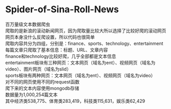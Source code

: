# Spider-of-Sina-Roll-News
百万量级文本数据爬虫  
爬取的是新浪的滚动新闻网页，因为爬取量比较大所以选择了比较好爬的滚动网页  
网页本身没什么反爬设置，所以代码也很简单  
爬取内容共分为四组，分别是：finance、sports、technology、entertainment  
每篇文章只爬取了基本信息：标题、URL、文章内容  
finance和technology比较好爬，几乎全部都是文本信息  
entertainment板块有三种网页：文本网页（域名为ent）、视频网页（域名为video）、图片网页（域名为slid）  
sports板块有两种网页：文本网页（域名为ent）、视频网页（域名为video）  
对不同的网页使用不同的request函数  
爬下来的文本内容使用mongodb存储  
数据量为1,000,254篇文本  
其中经济类538,775、体育类283,419，科技类115,631，娱乐类62,429
